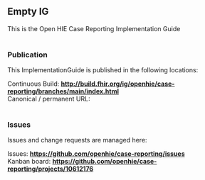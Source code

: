 Empty IG
---
This is the Open HIE Case Reporting Implementation Guide
<br> </br>
###
### Publication
This ImplementationGuide is published in the following locations:

Continuous Build: __http://build.fhir.org/ig/openhie/case-reporting/branches/main/index.html__  
Canonical / permanent URL: 
<br> </br>

### Issues
Issues and change requests are managed here:  

Issues:  __https://github.com/openhie/case-reporting/issues__  
Kanban board:  __https://github.com/openhie/case-reporting/projects/10612176__  

